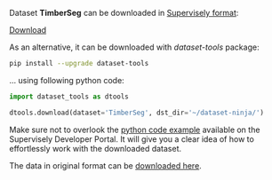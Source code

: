 Dataset **TimberSeg** can be downloaded in [Supervisely format](https://developer.supervisely.com/api-references/supervisely-annotation-json-format):

 [Download](https://assets.supervisely.com/remote/eyJsaW5rIjogInMzOi8vc3VwZXJ2aXNlbHktZGF0YXNldHMvMzQwMV9UaW1iZXJTZWcvdGltYmVyc2VnLURhdGFzZXROaW5qYS50YXIiLCAic2lnIjogIjZMcTljUUI4V1Z2aEl4SUt3cTc3ODltUmwvUHd5cVM1WXJLb3lPZys0Kzg9In0=?response-content-disposition=attachment%3B%20filename%3D%22timberseg-DatasetNinja.tar%22)

As an alternative, it can be downloaded with *dataset-tools* package:
``` bash
pip install --upgrade dataset-tools
```

... using following python code:
``` python
import dataset_tools as dtools

dtools.download(dataset='TimberSeg', dst_dir='~/dataset-ninja/')
```
Make sure not to overlook the [python code example](https://developer.supervisely.com/getting-started/python-sdk-tutorials/iterate-over-a-local-project) available on the Supervisely Developer Portal. It will give you a clear idea of how to effortlessly work with the downloaded dataset.

The data in original format can be [downloaded here](https://prod-dcd-datasets-cache-zipfiles.s3.eu-west-1.amazonaws.com/y5npsm3gkj-2.zip).